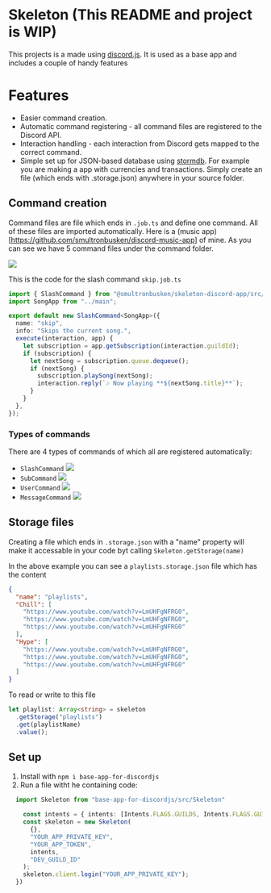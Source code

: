 # Skeleton (This README and project is WIP)

This projects is a made using [discord.js](https://discord.js.org/#/). It is used as a base app and includes a couple of handy features

# Features

- Easier command creation.
- Automatic command registering - all command files are registered to the Discord API.
- Interaction handling - each interaction from Discord gets mapped to the correct command.
- Simple set up for JSON-based database using [stormdb](https://www.npmjs.com/package/stormdb). For example you are making a app with currencies and transactions. Simply create an file (which ends with .storage.json) anywhere in your source folder.

## Command creation

Command files are file which ends in `.job.ts` and define one command. All of these files are imported automatically. Here is a (music app)[https://github.com/smultronbusken/discord-music-app] of mine. As you can see we have 5 command files under the command folder.

![](https://i.imgur.com/IXJaqDc.png)

This is the code for the slash command `skip.job.ts`

```typescript
import { SlashCommand } from "@smultronbusken/skeleton-discord-app/src/Jobs";
import SongApp from "../main";

export default new SlashCommand<SongApp>({
  name: "skip",
  info: "Skips the current song.",
  execute(interaction, app) {
    let subscription = app.getSubscription(interaction.guildId);
    if (subscription) {
      let nextSong = subscription.queue.dequeue();
      if (nextSong) {
        subscription.playSong(nextSong);
        interaction.reply(`🎶 Now playing **${nextSong.title}**`);
      }
    }
  },
});
```

### Types of commands

There are 4 types of commands of which all are registered automatically:

- `SlashCommand`
  ![](https://i.imgur.com/mym1QSP.png)
- `SubCommand`
  ![](https://i.imgur.com/UJLveKP.png)
- `UserCommand`
  ![](https://i.imgur.com/hPjR4aj.png)
- `MessageCommand`
  ![](https://i.imgur.com/mSdkaLw.png)

## Storage files


Creating a file which ends in `.storage.json` with a "name" property will make it accessable in your code byt calling `Skeleton.getStorage(name)`

In the above example you can see a `playlists.storage.json` file which has the content

```json
{
  "name": "playlists",
  "Chill": [
    "https://www.youtube.com/watch?v=LmUHFgNFRG0",
    "https://www.youtube.com/watch?v=LmUHFgNFRG0",
    "https://www.youtube.com/watch?v=LmUHFgNFRG0"
  ],
  "Hype": [
    "https://www.youtube.com/watch?v=LmUHFgNFRG0",
    "https://www.youtube.com/watch?v=LmUHFgNFRG0",
    "https://www.youtube.com/watch?v=LmUHFgNFRG0"
  ]
}
```

To read or write to this file

```typescript
let playlist: Array<string> = skeleton
  .getStorage("playlists")
  .get(playlistName)
  .value();
```


## Set up

1. Install with `npm i base-app-for-discordjs`
2. Run a file witht he containing code:

```typescript
  import Skeleton from "base-app-for-discordjs/src/Skeleton"

    const intents = { intents: [Intents.FLAGS.GUILDS, Intents.FLAGS.GUILD_MESSAGES, Intents.FLAGS.GUILD_VOICE_STATES] }
    const skeleton = new Skeleton(
      {},
      "YOUR_APP_PRIVATE_KEY",
      "YOUR_APP_TOKEN",
      intents,
      "DEV_GUILD_ID"
    );
    skeleton.client.login("YOUR_APP_PRIVATE_KEY");
  })
```
